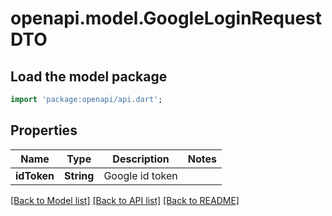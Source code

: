 # openapi.model.GoogleLoginRequestDTO

## Load the model package
```dart
import 'package:openapi/api.dart';
```

## Properties
Name | Type | Description | Notes
------------ | ------------- | ------------- | -------------
**idToken** | **String** | Google id token | 

[[Back to Model list]](../README.md#documentation-for-models) [[Back to API list]](../README.md#documentation-for-api-endpoints) [[Back to README]](../README.md)


